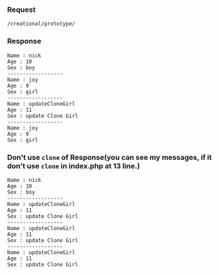 

### Request 
`/creational/prototype/`


### Response
	Name : nick
	Age : 10
	Sex : boy
	------------------
	Name : joy
	Age : 9
	Sex : girl
	------------------
	Name : updateCloneGirl
	Age : 11
	Sex : update Clone Girl
	------------------
	Name : joy
	Age : 9
	Sex : girl


### Don't use `clone` of Response(you can see my messages, if it don't use `clone` in index.php at 13 line.)
	Name : nick
	Age : 10
	Sex : boy
	------------------
	Name : updateCloneGirl
	Age : 11
	Sex : update Clone Girl
	------------------
	Name : updateCloneGirl
	Age : 11
	Sex : update Clone Girl
	------------------
	Name : updateCloneGirl
	Age : 11
	Sex : update Clone Girl

